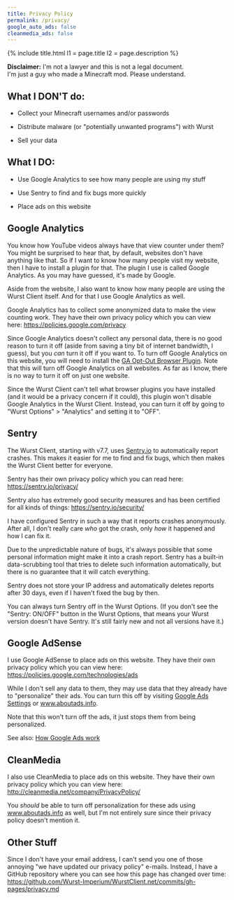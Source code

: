 ```yaml
---
title: Privacy Policy
permalink: /privacy/
google_auto_ads: false
cleanmedia_ads: false
---
```

{% include title.html l1 = page.title l2 = page.description %}

<div class="padding10 no-padding-left no-padding-right bg-red">
	<div class="container align-center">
    <p class="text-accent"><b>Disclaimer:</b> I'm not a lawyer and this is not a legal document.<br>I'm just a guy who made a Minecraft mod. Please understand.</p>
	</div>
</div>

<div class="padding20 no-padding-left no-padding-right bg-grayLighter">
	<div class="container">
		<h2 class="text-normal">What I DON'T do:</h2>
		<ul>
      <li><p>Collect your Minecraft usernames and/or passwords</p></li>
      <li><p>Distribute malware (or "potentially unwanted programs") with Wurst</p></li>
      <li><p>Sell your data</p></li>
		</ul>
	</div>
</div>

<div class="padding20 no-padding-left no-padding-right">
	<div class="container">
		<h2 class="text-normal">What I DO:</h2>
		<ul>
      <li><p>Use Google Analytics to see how many people are using my stuff</p></li>
      <li><p>Use Sentry to find and fix bugs more quickly</p></li>
      <li><p>Place ads on this website</p></li>
		</ul>
	</div>
</div>

<div class="padding20 no-padding-left no-padding-right bg-grayLighter">
  <div class="container">
		<h2 class="text-normal">Google Analytics</h2>
    <p>You know how YouTube videos always have that view counter under them? You might be surprised to hear that, by default, websites don't have anything like that. So if I want to know how many people visit my website, then I have to install a plugin for that. The plugin I use is called Google Analytics. As you may have guessed, it's made by Google.</p>
    <p>Aside from the website, I also want to know how many people are using the Wurst Client itself. And for that I use Google Analytics as well.</p>
    <p>Google Analytics has to collect some anonymized data to make the view counting work. They have their own privacy policy which you can view here: <a href="https://policies.google.com/privacy" target="_blank">https://policies.google.com/privacy</a></p>
    <p>Since Google Analytics doesn't collect any personal data, there is no good reason to turn it off (aside from saving a tiny bit of internet bandwidth, I guess), but you <i>can</i> turn it off if you want to. To turn off Google Analytics on this website, you will need to install the <a href="https://tools.google.com/dlpage/gaoptout" target="_blank">GA Opt-Out Browser Plugin</a>. Note that this will turn off Google Analytics on all websites. As far as I know, there is no way to turn it off on just one website.</p>
    <p>Since the Wurst Client can't tell what browser plugins you have installed (and it would be a privacy concern if it could), this plugin won't disable Google Analytics in the Wurst Client. Instead, you can turn it off by going to "Wurst Options" > "Analytics" and setting it to "OFF".</p>
	</div>
</div>

<div class="padding20 no-padding-left no-padding-right">
  <div class="container">
		<h2 class="text-normal">Sentry</h2>
    <p>The Wurst Client, starting with v7.7, uses <a href="https://sentry.io/welcome/">Sentry.io</a> to automatically report crashes. This makes it easier for me to find and fix bugs, which then makes the Wurst Client better for everyone.</p>
    <p>Sentry has their own privacy policy which you can read here: <a href="https://sentry.io/privacy/" target="_blank">https://sentry.io/privacy/</a></p>
    <p>Sentry also has extremely good security measures and has been certified for all kinds of things: <a href="https://sentry.io/security/" target="_blank">https://sentry.io/security/</a></p>
    <p>I have configured Sentry in such a way that it reports crashes anonymously. After all, I don't really care <i>who</i> got the crash, only <i>how</i> it happened and how I can fix it.</p>
    <p>Due to the unpredictable nature of bugs, it's always possible that some personal information might make it into a crash report. Sentry has a built-in data-scrubbing tool that tries to delete such information automatically, but there is no guarantee that it will catch everything.</p>
    <p>Sentry does not store your IP address and automatically deletes reports after 30 days, even if I haven't fixed the bug by then.</p>
    <p>You can always turn Sentry off in the Wurst Options. (If you don't see the "Sentry: ON/OFF" button in the Wurst Options, that means your Wurst version doesn't have Sentry. It's still fairly new and not all versions have it.)</p>
	</div>
</div>

<div class="padding20 no-padding-left no-padding-right bg-grayLighter">
  <div class="container">
		<h2 class="text-normal">Google AdSense</h2>
    <p>I use Google AdSense to place ads on this website. They have their own privacy policy which you can view here: <a href="https://policies.google.com/technologies/ads" target="_blank">https://policies.google.com/technologies/ads</a></p>
    <p>While I don't sell any data to them, they may use data that they already have to "personalize" their ads. You can turn this off by visiting <a href="https://www.google.com/settings/ads" target="_blank">Google Ads Settings</a> or <a href="http://www.aboutads.info/choices/" target="_blank">www.aboutads.info</a>.</p>
    <p>Note that this won't turn off the ads, it just stops them from being personalized.</p>
    <p>See also: <a href="https://howwemakemoney.withgoogle.com/" target="_blank">How Google Ads work</a></p>
	</div>
</div>

<div class="padding20 no-padding-left no-padding-right">
  <div class="container">
		<h2 class="text-normal">CleanMedia</h2>
    <p>I also use CleanMedia to place ads on this website. They have their own privacy policy which you can view here: <a href="http://cleanmedia.net/company/PrivacyPolicy/" target="_blank">http://cleanmedia.net/company/PrivacyPolicy/</a></p>
    <p>You <i>should</i> be able to turn off personalization for these ads using <a href="http://www.aboutads.info/choices/" target="_blank">www.aboutads.info</a> as well, but I'm not entirely sure since their privacy policy doesn't mention it.</p>
	</div>
</div>

<div class="padding20 no-padding-left no-padding-right bg-grayLighter">
  <div class="container">
		<h2 class="text-normal">Other Stuff</h2>
    <p>Since I don't have your email address, I can't send you one of those annoying "we have updated our privacy policy" e-mails. Instead, I have a GitHub repository where you can see how this page has changed over time: <a href="https://github.com/Wurst-Imperium/WurstClient.net/commits/gh-pages/privacy.md" target="_blank">https://github.com/Wurst-Imperium/WurstClient.net/commits/gh-pages/privacy.md</a></p>
	</div>
</div>
